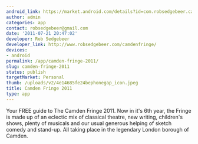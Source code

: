 ```yaml
---
android_link: https://market.android.com/details?id=com.robsedgebeer.camdenfringe2011
author: admin
categories: app
contact: robsedgebeer@gmail.com
date: '2011-07-21 20:47:02'
developer: Rob Sedgebeer
developer_link: http://www.robsedgebeer.com/camdenfringe/
devices: 
- android
permalink: /app/camden-fringe-2011/
slug: camden-fringe-2011
status: publish
targetMarket: Personal
thumb: /uploads/v2/4e14685fe24bephonegap_icon.jpeg
title: Camden Fringe 2011
type: app
---
```


Your FREE guide to The Camden Fringe 2011. Now in it's 6th year, the Fringe is made up of an eclectic mix of classical theatre, new writing, children's shows, plenty of musicals and our usual generous helping of sketch comedy and stand-up. All taking place in the legendary London borough of Camden.